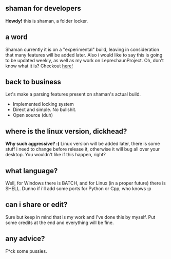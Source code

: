 ## shaman for developers ##

**Howdy!** this is shaman, a folder locker.

## a word ##

Shaman currently it is on a "experimental" build, leaving in consideration that many features will be added later. Also i would like to say this is going to be updated weekly, as well as my work on LeprechaunProject. Oh, don't know what it is? Checkout [here!](https://github.com/lelufg/shelleprechaun/)

## back to business ##

Let's make a parsing features present on shaman's actual build.

 - Implemented locking system
 - Direct and simple. No bullshit.
 - Open source (duh)
 
 ## where is the linux version, dickhead? ##
**Why such aggressive? :(**
Linux version will be added later, there is some stuff i need to change before release it, otherwise it will bug all over your desktop. You wouldn't like if this happen, right? 

## what language? ##
Well, for Windows there is BATCH, and for Linux (in a proper future) there is SHELL. Dunno if i'll add some ports for Python or Cpp, who knows :p

## can i share or edit? ##
Sure but keep in mind that is my work and I've done this by myself. Put some credits at the end and everything will be fine.

## any advice? ##
F*ck some pussies.
